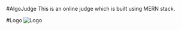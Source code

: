 #AlgoJudge
This is an online judge which is built using MERN stack. 

#Logo
![Logo](./images/logo.png)
